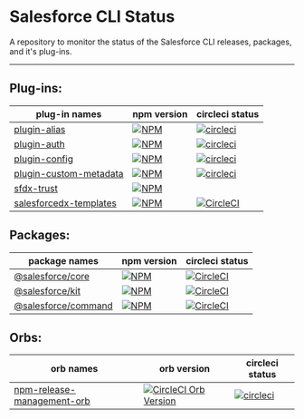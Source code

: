 # Salesforce CLI Status
A repository to monitor the status of the Salesforce CLI releases, packages, and it's plug-ins.          
***

## Plug-ins:

| plug-in names                                                   | npm version                                                                                                                   | circleci status                                                                                                                                         |
|-----------------------------------------------------------------|-------------------------------------------------------------------------------------------------------------------------------|---------------------------------------------------------------------------------------------------------------------------------------------------------|
| [plugin-alias](https://github.com/salesforcecli/plugin-alias) | [![NPM](https://img.shields.io/npm/v/@salesforce/plugin-alias.svg)](https://www.npmjs.com/package/@salesforce/plugin-alias) | [![circleci](https://circleci.com/gh/salesforcecli/plugin-alias.svg?style=svg)](https://app.circleci.com/pipelines/github/salesforcecli/plugin-alias) |
| [plugin-auth](https://github.com/salesforcecli/plugin-auth) | [![NPM](https://img.shields.io/npm/v/@salesforce/plugin-auth.svg)](https://www.npmjs.com/package/@salesforce/plugin-auth) | [![circleci](https://circleci.com/gh/salesforcecli/plugin-auth.svg?style=svg)](https://app.circleci.com/pipelines/github/salesforcecli/plugin-auth) |
| [plugin-config](https://github.com/salesforcecli/plugin-config) | [![NPM](https://img.shields.io/npm/v/@salesforce/plugin-config.svg)](https://www.npmjs.com/package/@salesforce/plugin-config) | [![circleci](https://circleci.com/gh/salesforcecli/plugin-config.svg?style=svg)](https://app.circleci.com/pipelines/github/salesforcecli/plugin-config) |
| [plugin-custom-metadata](https://github.com/salesforcecli/plugin-custom-metadata)     | [![NPM](https://img.shields.io/npm/v/@salesforce/plugin-custom-metadata.svg)](https://www.npmjs.com/package/@salesforce/plugin-custom-metadata) | [![circleci](https://circleci.com/gh/salesforcecli/plugin-config.svg?style=svg)](https://app.circleci.com/pipelines/github/salesforcecli/plugin-config) |
| [sfdx-trust](https://www.npmjs.com/package/@salesforce/sfdx-trust)    | [![NPM](https://img.shields.io/npm/v/@salesforce/sfdx-trust.svg)](https://www.npmjs.com/package/@salesforce/sfdx-trust)       | <!-- cirleci status -->      |
| [salesforcedx-templates](https://github.com/forcedotcom/salesforcedx-templates)     | [![NPM](https://img.shields.io/npm/v/salesforcedx-templates.svg)](https://www.npmjs.com/package/salesforcedx-templates)      | [![CircleCI](https://circleci.com/gh/forcedotcom/salesforcedx-templates/tree/master.svg?style=svg)](https://circleci.com/gh/forcedotcom/salesforcedx-templates/tree/master)       |

## Packages:
| package names                                                       | npm version                                                                                                       | circleci status                                                                                                                                                                       |
|---------------------------------------------------------------------|-------------------------------------------------------------------------------------------------------------------|---------------------------------------------------------------------------------------------------------------------------------------------------------------------------------------|
| [@salesforce/core](https://github.com/forcedotcom/sfdx-core)        | [![NPM](https://img.shields.io/npm/v/@salesforce/core.svg)](https://www.npmjs.com/package/@salesforce/core)       | [![CircleCI](https://circleci.com/gh/forcedotcom/sfdx-core.svg?style=svg&circle-token=2377ca31221869e9d13448313620486da80e595f)](https://circleci.com/gh/forcedotcom/sfdx-core)       |
| [@salesforce/kit](https://github.com/forcedotcom/sfdx-dev-packages) | [![NPM](https://img.shields.io/npm/v/@salesforce/kit.svg)](https://www.npmjs.com/package/@salesforce/kit)         | [![CircleCI](https://circleci.com/gh/forcedotcom/sfdx-dev-packages.svg?style=svg)](https://github.com/forcedotcom/sfdx-dev-packages)                                                  |
| [@salesforce/command](https://github.com/salesforce/cli-packages)   | [![NPM](https://img.shields.io/npm/v/@salesforce/command.svg)](https://www.npmjs.com/package/@salesforce/command) | [![CircleCI](https://circleci.com/gh/forcedotcom/cli-packages.svg?style=svg&circle-token=c0b10c691c5b68284d942f3f8bde7e281b0f31a8)](https://circleci.com/gh/forcedotcom/cli-packages) |

## Orbs:

| orb names                                                       | orb version                                                                                                                   | circleci status                                                                                                                                         |
|-----------------------------------------------------------------|-------------------------------------------------------------------------------------------------------------------------------|---------------------------------------------------------------------------------------------------------------------------------------------------------|
| [npm-release-management-orb](https://github.com/forcedotcom/npm-release-management-orb) | [![CircleCI Orb Version](https://img.shields.io/badge/endpoint.svg?url=https://badges.circleci.io/orb/salesforce/npm-release-management)](https://circleci.com/orbs/registry/orb/salesforce/npm-release-management) | [![circleci](https://circleci.com/gh/forcedotcom/npm-release-management-orb.svg?style=svg)](https://app.circleci.com/pipelines/github/forcedotcom/npm-release-management-orb) |


<!-- 
Example markup for table
| Plug-in name | npm version | circleci status |
|--------------|-------------|-----------------|
| name         | npm badge   | circleci badge  |
| name         | npm badge   | circleci badge  |
| name         | npm badge   | circleci badge  |
| name         | npm badge   | circleci badge  |
-->

